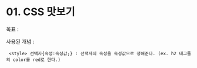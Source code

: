 # 01. CSS 맛보기

목표 : 
     <!--CSS로 HTML에선 느낄 수 없던 장점을 느껴보자-->

사용된 개념 :
     
     <style> 선택자{속성:속성값;} : 선택자의 속성을 속성값으로 정해준다. (ex. h2 태그들의 color를 red로 한다.)
